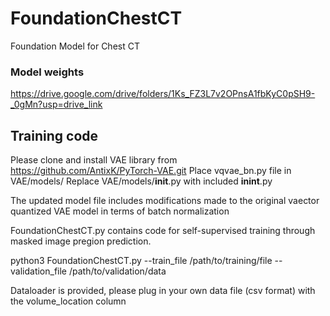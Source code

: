 # FoundationChestCT
Foundation Model for Chest CT

### Model weights 

https://drive.google.com/drive/folders/1Ks_FZ3L7v2OPnsA1fbKyC0pSH9-_0gMn?usp=drive_link

## Training code
Please clone and install VAE library from https://github.com/AntixK/PyTorch-VAE.git
Place vqvae_bn.py file in VAE/models/
Replace VAE/models/__init__.py with included __inint__.py

The updated model file includes modifications made to the original vaector quantized VAE model in terms of batch normalization

FoundationChestCT.py contains code for self-supervised training through masked image pregion prediction.

python3 FoundationChestCT.py --train_file /path/to/training/file --validation_file /path/to/validation/data

Dataloader is provided, please plug in your own data file (csv format) with the volume_location column
